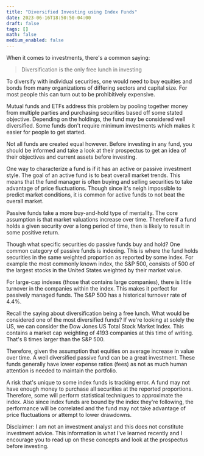 ```yaml
---
title: "Diversified Investing using Index Funds"
date: 2023-06-16T18:50:50-04:00
draft: false
tags: []
math: false
medium_enabled: false
---
```


When it comes to investments, there's a common saying:

> Diversification is the only free lunch in investing

To diversify with individual securities, one would need to buy equities and bonds from many organizations of differing sectors and capital size. For most people this can turn out to be prohibitively expensive.

Mutual funds and ETFs address this problem by pooling together money from multiple parties and purchasing securities based off some stated objective. Depending on the holdings, the fund may be considered well diversified. Some funds don't require minimum investments which makes it easier for people to get started.

Not all funds are created equal however. Before investing in any fund, you should be informed and take a look at their prospectus to get an idea of their objectives and current assets before investing. 

One way to characterize a fund is if it has an active or passive investment style. The goal of an active fund is to beat overall market trends. This means that the fund manager is often buying and selling securities to take advantage of price fluctuations. Though since it's neigh impossible to predict market conditions, it is common for active funds to not beat the overall market.

Passive funds take a more buy-and-hold type of mentality. The core assumption is that market valuations increase over time. Therefore if a fund holds a given security over a long period of time, then is likely to result in some positive return.

Though what specific securities do passive funds buy and hold? One common category of passive funds is indexing. This is where the fund holds securities in the same weighted proportion as reported by some index. For example the most commonly known index, the S&P 500, consists of 500 of the largest stocks in the United States weighted by their market value.

For large-cap indexes (those that contains large companies), there is little turnover in the companies within the index. This makes it perfect for passively managed funds. The S&P 500 has a historical turnover rate of 4.4%. 

Recall the saying about diversification being a free lunch. What would be considered one of the most diversified funds? If we're looking at solely the US, we can consider the Dow Jones US Total Stock Market Index. This contains a market cap weighting of 4193 companies at this time of writing. That's 8 times larger than the S&P 500.

Therefore, given the assumption that equities on average increase in value over time. A well diversified passive fund can be a great investment. These funds generally have lower expense ratios (fees) as not as much human attention is needed to maintain the portfolio.

A risk that's unique to some index funds is tracking error. A fund may not have enough money to purchase all securities at the reported proportions. Therefore, some will perform statistical techniques to approximate the index. Also since index funds are bound by the index they're following, the performance will be correlated and the fund may not take advantage of price fluctuations or attempt to lower drawdowns.

Disclaimer: I am not an investment analyst and this does not constitute investment advice. This information is what I've learned recently and I encourage you to read up on these concepts and look at the prospectus before investing.






